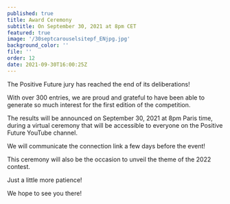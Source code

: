 ```yaml
---
published: true
title: Award Ceremony
subtitle: On September 30, 2021 at 8pm CET
featured: true
image: '/30septcarouselsitepf_ENjpg.jpg'
background_color: ''
file: ''
order: 12
date: 2021-09-30T16:00:25Z
---
```


The Positive Future jury has reached the end of its deliberations!

With over 300 entries, we are proud and grateful to have been able to generate so much interest for the first edition of the competition.

The results will be announced on September 30, 2021 at 8pm Paris time, during a virtual ceremony that will be accessible to everyone on the Positive Future YouTube channel.

We will communicate the connection link a few days before the event!

This ceremony will also be the occasion to unveil the theme of the 2022 contest.

Just a little more patience!

We hope to see you there!
